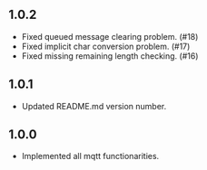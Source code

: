 ## 1.0.2
* Fixed queued message clearing problem. (#18)
* Fixed implicit char conversion problem. (#17)
* Fixed missing remaining length checking. (#16)

## 1.0.1
* Updated README.md version number.

## 1.0.0
* Implemented all mqtt functionarities.

